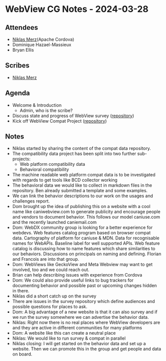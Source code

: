 # WebView CG Notes - 2024-03-28

## Attendees

* [Niklas Merz](mailto:niklasmerz@apache.org)(Apache Cordova)
* Dominique Hazael-Massieux
* Bryan Ellis

## Scribes

* [Niklas Merz](mailto:niklasmerz@apache.org)

## Agenda

* Welcome & Introduction
  * Admin, who is the scribe?
* Discuss state and progress of WebView survey ([repository](https://github.com/WebView-CG/webview-survey))
* Kick off WebView Compat Project ([repository](https://github.com/WebView-CG/Compatibility-Data-Project))

## Notes

* Niklas started by sharing the content of the compat data repository.
* The compatibility data project has been split into two further sub-projects:
  * Web platform compatibility data
  * Behavioral compatibility
* The machine readable web platform compat data is to be investigated with regards to get tools like BCD collector working
* The behavioral data we would like to collect in markdown files in the repository. Ben already submitted a template and some examples.
* We can link the behavior descriptions to our work on the usages and challenges report.
* Dom brought up the idea of publishing this on a website with a cool name like caniwebview.com to generate publicity and encourage people and vendors to document behavior. This follows our model caniuse.com and the recently launched caniemail.com
* Dom: WebDX community group is looking for a better experience for webdevs. Web features catalog program based on browser compat data. Cartography of platform for caniuse & MDN. Data for recognisable names for WebAPIs. Baseline label for well supported APIs. Web feature catalog is discussing how to name features which share similarities to our behaviors. Discussions on principals on naming and defining. Florian and Francois are into that group.
* Dom: WebViews like GeckoView and Meta Webview may want to get involved, too and we could reach out.
* Brian can help describing issues with experience from Cordova
* Dom: We could also provide useful links to bug trackers for documenting behavior and possible past or upcoming changes hidden in there.
* Niklas did a short catch up on the survey
* There are issues in the survey repository which define audiences and possible questions for places to ask.
* Dom: A big advantage of a new website is that it can also survey and if we run the survey somewhere we can advertise the behavior data.
* Niklas: Right now there is no real places where WebView developers are and they are active in different communities for many platforms
* Dom: A website like this can create a neutral place
* Niklas: We would like to run survey & compat in parallel
* Niklas closing: I will get started on the behavior data and set up a website. Then we can promote this in the group and get people and data on board.

